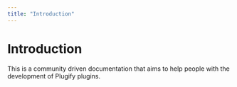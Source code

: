 ```yaml
---
title: "Introduction"
---
```


# Introduction

This is a community driven documentation that aims to help people with the development of Plugify plugins.
